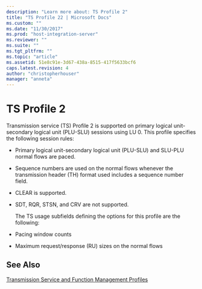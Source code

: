 ```yaml
---
description: "Learn more about: TS Profile 2"
title: "TS Profile 22 | Microsoft Docs"
ms.custom: ""
ms.date: "11/30/2017"
ms.prod: "host-integration-server"
ms.reviewer: ""
ms.suite: ""
ms.tgt_pltfrm: ""
ms.topic: "article"
ms.assetid: 51e8c91e-3d67-438a-8515-417f5633bcf6
caps.latest.revision: 4
author: "christopherhouser"
manager: "anneta"
---
```

# TS Profile 2
Transmission service (TS) Profile 2 is supported on primary logical unit-secondary logical unit (PLU-SLU) sessions using LU 0. This profile specifies the following session rules:  
  
- Primary logical unit-secondary logical unit (PLU-SLU) and SLU-PLU normal flows are paced.  
  
- Sequence numbers are used on the normal flows whenever the transmission header (TH) format used includes a sequence number field.  
  
- CLEAR is supported.  
  
- SDT, RQR, STSN, and CRV are not supported.  
  
  The TS usage subfields defining the options for this profile are the following:  
  
- Pacing window counts  
  
- Maximum request/response (RU) sizes on the normal flows  
  
## See Also  
 [Transmission Service and Function Management Profiles](../core/transmission-service-and-function-management-profiles1.md)
